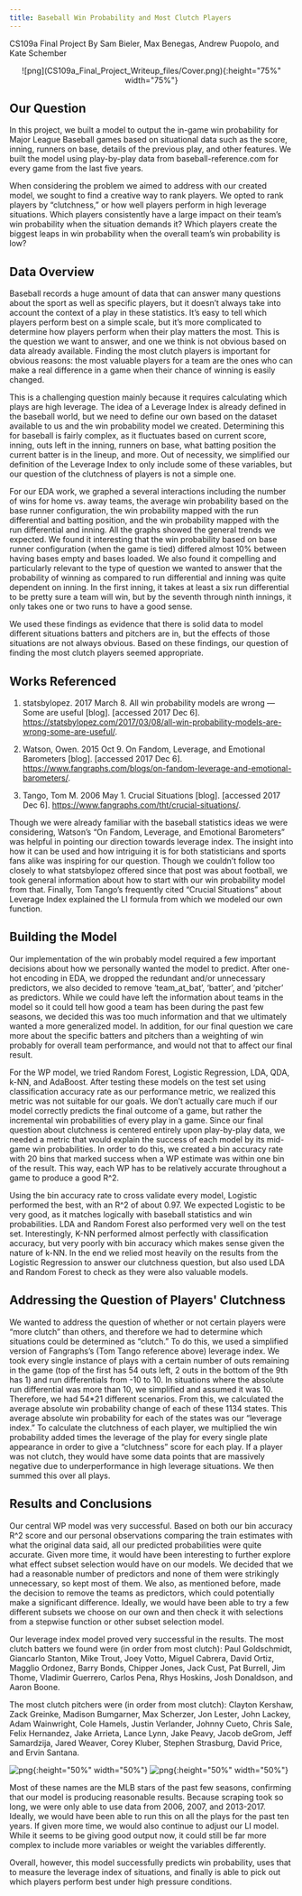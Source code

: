 ```yaml
---
title: Baseball Win Probability and Most Clutch Players
---
```


CS109a Final Project
By Sam Bieler, Max Benegas, Andrew Puopolo, and Kate Schember

<p align="center">
![png](CS109a_Final_Project_Writeup_files/Cover.png){:height="75%" width="75%"}
</p>


## Our Question
In this project, we built a model to output the in-game win probability for Major League Baseball games based on situational data such as the score, inning, runners on base, details of the previous play, and other features. We built the model using play-by-play data from baseball-reference.com for every game from the last five years.

When considering the problem we aimed to address with our created model, we sought to find a creative way to rank players. We opted to rank players by “clutchness,” or how well players perform in high leverage situations. Which players consistently have a large impact on their team’s win probability when the situation demands it? Which players create the biggest leaps in win probability when the overall team’s win probability is low?


## Data Overview
Baseball records a huge amount of data that can answer many questions about the sport as well as specific players, but it doesn’t always take into account the context of a play in these statistics. It’s easy to tell which players perform best on a simple scale, but it’s more complicated to determine how players perform when their play matters the most. This is the question we want to answer, and one we think is not obvious based on data already available. Finding the most clutch players is important for obvious reasons: the most valuable players for a team are the ones who can make a real difference in a game when their chance of winning is easily changed. 

This is a challenging question mainly because it requires calculating which plays are high leverage. The idea of a Leverage Index is already defined in the baseball world, but we need to define our own based on the dataset available to us and the win probability model we created. Determining this for baseball is fairly complex, as it fluctuates based on current score, inning, outs left in the inning, runners on base, what batting position the current batter is in the lineup, and more. Out of necessity, we simplified our definition of the Leverage Index to only include some of these variables, but our question of the clutchness of players is not a simple one. 
	
For our EDA work, we graphed a several interactions including the number of wins for home vs. away teams, the average win probability based on the base runner configuration, the win probability mapped with the run differential and batting position, and the win probability mapped with the run differential and inning. All the graphs showed the general trends we expected. We found it interesting that the win probability based on base runner configuration (when the game is tied) differed almost 10% between having bases empty and bases loaded. We also found it compelling and particularly relevant to the type of question we wanted to answer that the probability of winning as compared to run differential and inning was quite dependent on inning. In the first inning, it takes at least a six run differential to be pretty sure a team will win, but by the seventh through ninth innings, it only takes one or two runs to have a good sense. 

We used these findings as evidence that there is solid data to model different situations batters and pitchers are in, but the effects of those situations are not always obvious. Based on these findings, our question of finding the most clutch players seemed appropriate.



## Works Referenced
1. statsbylopez. 2017 March 8. All win probability models are wrong — Some are useful [blog]. [accessed 2017 Dec 6]. https://statsbylopez.com/2017/03/08/all-win-probability-models-are-wrong-some-are-useful/.

2. Watson, Owen. 2015 Oct 9. On Fandom, Leverage, and Emotional Barometers [blog]. [accessed 2017 Dec 6]. https://www.fangraphs.com/blogs/on-fandom-leverage-and-emotional-barometers/.

3. Tango, Tom M. 2006 May 1. Crucial Situations [blog]. [accessed 2017 Dec 6]. https://www.fangraphs.com/tht/crucial-situations/.

Though we were already familiar with the baseball statistics ideas we were considering, Watson’s “On Fandom, Leverage, and Emotional Barometers” was helpful in pointing our direction towards leverage index. The insight into how it can be used and how intriguing it is for both statisticians and sports fans alike was inspiring for our question. Though we couldn’t follow too closely to what statsbylopez offered since that post was about football, we took general information about how to start with our win probability model from that. Finally, Tom Tango’s frequently cited “Crucial Situations” about Leverage Index explained the LI formula from which we modeled our own function. 



## Building the Model
Our implementation of the win probably model required a few important decisions about how we personally wanted the model to predict. After one-hot encoding in EDA, we dropped the redundant and/or unnecessary predictors, we also decided to remove ‘team_at_bat’, ‘batter’, and ‘pitcher’ as predictors. While we could have left the information about teams in the model so it could tell how good a team has been during the past few seasons, we decided this was too much information and that we ultimately wanted a more generalized model. In addition, for our final question we care more about the specific batters and pitchers than a weighting of win probably for overall team performance, and would not that to affect our final result. 

For the WP model, we tried Random Forest, Logistic Regression, LDA, QDA, k-NN,
and AdaBoost. After testing these models on the test set using classification accuracy rate as our performance metric, we realized this metric was not suitable for our goals. We don’t actually care much if our model correctly predicts the final outcome of a game, but rather the incremental win probabilities of every play in a game. Since our final question about clutchness is centered entirely upon play-by-play data, we needed a metric that would explain the success of each model by its mid-game win probabilities. In order to do this, we created a bin accuracy rate with 20 bins that marked success when a WP estimate was within one bin of the result. This way, each WP has to be relatively accurate throughout a game to produce a good R^2. 

Using the bin accuracy rate to cross validate every model, Logistic performed the best, with an R^2 of about 0.97. We expected Logistic to be very good, as it matches logically with baseball statistics and win probabilities. LDA and Random Forest also performed very well on the test set. Interestingly, K-NN performed almost perfectly with classification accuracy, but very poorly with bin accuracy which makes sense given the nature of k-NN. In the end we relied most heavily on the results from the Logistic Regression to answer our clutchness question, but also used LDA and Random Forest to check as they were also valuable models.



## Addressing the Question of Players' Clutchness
We wanted to address the question of whether or not certain players were “more clutch” than others, and therefore we had to determine which situations could be determined as “clutch.” To do this, we used a simplified version of Fangraphs’s (Tom Tango reference above) leverage index. We took every single instance of plays with a certain number of outs remaining in the game (top of the first has 54 outs left, 2 outs in the bottom of the 9th has 1) and run differentials from -10 to 10. In situations where the absolute run differential was more than 10, we simplified and assumed it was 10. Therefore, we had 54*21 different scenarios. From this, we calculated the average absolute win probability change of each of these 1134 states. This average absolute win probability for each of the states was our “leverage index.” To calculate the clutchness of each player, we multiplied the win probability added times the leverage of the play for every single plate appearance in order to give a “clutchness” score for each play. If a player was not clutch, they would have some data points that are massively negative due to underperformance in high leverage situations. We then summed this over all plays.



## Results and Conclusions
Our central WP model was very successful. Based on both our bin accuracy R^2 score and our personal observations comparing the train estimates with what the original data said, all our predicted probabilities were quite accurate. Given more time, it would have been interesting to further explore what effect subset selection would have on our models. We decided that we had a reasonable number of predictors and none of them were strikingly unnecessary, so kept most of them. We also, as mentioned before, made the decision to remove the teams as predictors, which could potentially make a significant difference. Ideally, we would have been able to try a few different subsets we choose on our own and then check it with selections from a stepwise function or other subset selection model. 

Our leverage index model proved very successful in the results. The most clutch batters we found were (in order from most clutch): Paul Goldschmidt, Giancarlo Stanton, Mike Trout, Joey Votto, Miguel Cabrera, David Ortiz, Magglio Ordonez, Barry Bonds, Chipper Jones, Jack Cust, Pat Burrell, Jim Thome, Vladimir Guerrero, Carlos Pena, Rhys Hoskins, Josh Donaldson, and Aaron Boone. 

The most clutch pitchers were (in order from most clutch): Clayton Kershaw, Zack Greinke, Madison Bumgarner, Max Scherzer, Jon Lester, John Lackey, Adam Wainwright, Cole Hamels, Justin Verlander, Johnny Cueto, Chris Sale, Felix Hernandez, Jake Arrieta, Lance Lynn, Jake Peavy, Jacob deGrom, Jeff Samardzija, Jared Weaver, Corey Kluber, Stephen Strasburg, David Price, and Ervin Santana. 

![png](CS109a_Final_Project_Writeup_files/Batters.png){:height="50%" width="50%"} 
![png](CS109a_Final_Project_Writeup_files/Pitchers.png){:height="50%" width="50%"} 

Most of these names are the MLB stars of the past few seasons, confirming that our model is producing reasonable results. Because scraping took so long, we were only able to use data from 2006, 2007, and 2013-2017. Ideally, we would have been able to run this on all the plays for the past ten years. If given more time, we would also continue to adjust our LI model. While it seems to be giving good output now, it could still be far more complex to include more variables or weight the variables differently.

Overall, however, this model successfully predicts win probability, uses that to measure the leverage index of situations, and finally is able to pick out which players perform best under high pressure conditions.


